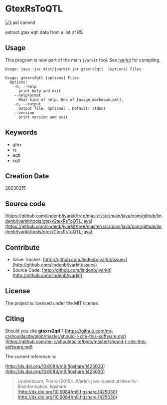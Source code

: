 # GtexRsToQTL

![Last commit](https://img.shields.io/github/last-commit/lindenb/jvarkit.png)

extract gtex eqtl data from a list of RS


## Usage


This program is now part of the main `jvarkit` tool. See [jvarkit](JvarkitCentral.md) for compiling.


```
Usage: java -jar dist/jvarkit.jar gtexrs2qtl  [options] Files

Usage: gtexrs2qtl [options] Files
  Options:
    -h, --help
      print help and exit
    --helpFormat
      What kind of help. One of [usage,markdown,xml].
    -o, --output
      Output file. Optional . Default: stdout
    --version
      print version and exit

```


## Keywords

 * gtex
 * rs
 * eqtl
 * sqtl



## Creation Date

20230215

## Source code 

[https://github.com/lindenb/jvarkit/tree/master/src/main/java/com/github/lindenb/jvarkit/tools/gtex/GtexRsToQTL.java](https://github.com/lindenb/jvarkit/tree/master/src/main/java/com/github/lindenb/jvarkit/tools/gtex/GtexRsToQTL.java)


## Contribute

- Issue Tracker: [http://github.com/lindenb/jvarkit/issues](http://github.com/lindenb/jvarkit/issues)
- Source Code: [http://github.com/lindenb/jvarkit](http://github.com/lindenb/jvarkit)

## License

The project is licensed under the MIT license.

## Citing

Should you cite **gtexrs2qtl** ? [https://github.com/mr-c/shouldacite/blob/master/should-I-cite-this-software.md](https://github.com/mr-c/shouldacite/blob/master/should-I-cite-this-software.md)

The current reference is:

[http://dx.doi.org/10.6084/m9.figshare.1425030](http://dx.doi.org/10.6084/m9.figshare.1425030)

> Lindenbaum, Pierre (2015): JVarkit: java-based utilities for Bioinformatics. figshare.
> [http://dx.doi.org/10.6084/m9.figshare.1425030](http://dx.doi.org/10.6084/m9.figshare.1425030)


